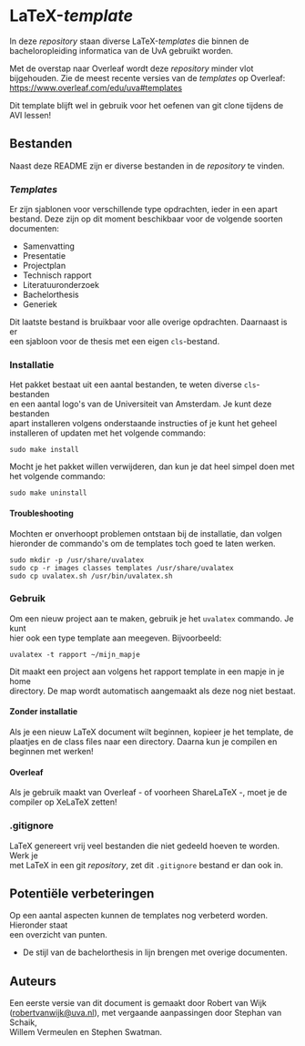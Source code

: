 # LaTeX-*template*
In deze *repository* staan diverse LaTeX-*templates* die binnen de  
bacheloropleiding informatica van de UvA gebruikt worden.

Met de overstap naar Overleaf wordt deze *repository* minder vlot bijgehouden. Zie de meest recente versies van de *templates*
op Overleaf: <https://www.overleaf.com/edu/uva#templates>

Dit template blijft wel in gebruik voor het oefenen van git clone tijdens de AVI lessen!

## Bestanden
Naast deze README zijn er diverse bestanden in de *repository* te vinden.

### *Templates*
Er zijn sjablonen voor verschillende type opdrachten, ieder in een apart  
bestand. Deze zijn op dit moment beschikbaar voor de volgende soorten  
documenten:

* Samenvatting
* Presentatie
* Projectplan
* Technisch rapport
* Literatuuronderzoek
* Bachelorthesis
* Generiek

Dit laatste bestand is bruikbaar voor alle overige opdrachten. Daarnaast is er  
een sjabloon voor de thesis met een eigen `cls`-bestand.

### Installatie
Het pakket bestaat uit een aantal bestanden, te weten diverse `cls`-bestanden  
en een aantal logo's van de Universiteit van Amsterdam. Je kunt deze bestanden  
apart installeren volgens onderstaande instructies of je kunt het geheel  
installeren of updaten met het volgende commando:

    sudo make install

Mocht je het pakket willen verwijderen, dan kun je dat heel simpel doen met  
het volgende commando:  

    sudo make uninstall

#### Troubleshooting
Mochten er onverhoopt problemen ontstaan bij de installatie, dan volgen  
hieronder de commando's om de templates toch goed te laten werken.  

    sudo mkdir -p /usr/share/uvalatex
    sudo cp -r images classes templates /usr/share/uvalatex
	sudo cp uvalatex.sh /usr/bin/uvalatex.sh

### Gebruik
Om een nieuw project aan te maken, gebruik je het `uvalatex` commando. Je kunt  
hier ook een type template aan meegeven. Bijvoorbeeld:  

    uvalatex -t rapport ~/mijn_mapje

Dit maakt een project aan volgens het rapport template in een mapje in je home  
directory. De map wordt automatisch aangemaakt als deze nog niet bestaat.  

#### Zonder installatie
Als je een nieuw LaTeX document wilt beginnen, kopieer je het template, de  
plaatjes en de class files naar een directory. Daarna kun je compilen en  
beginnen met werken!  

#### Overleaf

Als je gebruik maakt van Overleaf - of voorheen ShareLaTeX -, moet je de 
compiler op XeLaTeX zetten!

### .gitignore
LaTeX genereert vrij veel bestanden die niet gedeeld hoeven te worden. Werk je  
met LaTeX in een git *repository*, zet dit `.gitignore` bestand er dan ook in.  

## Potentiële verbeteringen
Op een aantal aspecten kunnen de templates nog verbeterd worden. Hieronder staat  
een overzicht van punten.

* De stijl van de bachelorthesis in lijn brengen met overige documenten.

## Auteurs

Een eerste versie van dit document is gemaakt door Robert van Wijk  
(robertvanwijk@uva.nl), met vergaande aanpassingen door Stephan van Schaik,  
Willem Vermeulen en Stephen Swatman.
